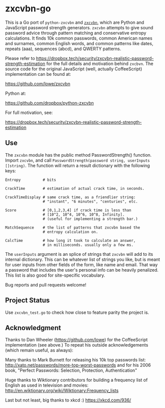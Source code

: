# zxcvbn-go

This is a Go port of `python-zxcvbn` and [`zxcvbn`](https://github.com/dropbox/zxcvbn), which are Python and JavaScript
password strength generators.
`zxcvbn` attempts to give sound password advice through pattern matching and conservative entropy calculations.
It finds 10k common passwords, common American names and surnames, common English words, and common patterns like
dates, repeats (aaa), sequences (abcd), and QWERTY patterns.

Please refer to <https://dropbox.tech/security/zxcvbn-realistic-password-strength-estimation> for the full details and
motivation behind `zxcbvn`.
The source code for the original JavaScript (well, actually CoffeeScript) implementation can be found at:

<https://github.com/lowe/zxcvbn>

Python at:

<https://github.com/dropbox/python-zxcvbn>

For full motivation, see:

<https://dropbox.tech/security/zxcvbn-realistic-password-strength-estimation>

## Use

The `zxcvbn` module has the public method PasswordStrength() function.
Import `zxcvbn`, and call `PasswordStrength(password string, userInputs []string)`.
The function will return a result dictionary with the following keys:

    Entropy          # bits

    CrackTime        # estimation of actual crack time, in seconds.

    CrackTimeDisplay # same crack time, as a friendlier string:
                     # "instant", "6 minutes", "centuries", etc.

    Score            # [0,1,2,3,4] if crack time is less than
                     # [10^2, 10^4, 10^6, 10^8, Infinity].
                     # (useful for implementing a strength bar.)

    MatchSequence    # the list of patterns that zxcvbn based the
                     # entropy calculation on.

    CalcTime         # how long it took to calculate an answer,
                     # in milliseconds. usually only a few ms.

The `userInputs` argument is an splice of strings that `zxcvbn` will add to its internal dictionary.
This can be whatever list of strings you like, but is meant for user inputs from other fields of the form, like name
and email.
That way a password that includes the user's personal info can be heavily penalized.
This list is also good for site-specific vocabulary.

Bug reports and pull requests welcome!

## Project Status

Use `zxcvbn_test.go` to check how close to feature parity the project is.

## Acknowledgment

Thanks to Dan Wheeler (https://github.com/lowe) for the CoffeeScript implementation (see above.)
To repeat his outside acknowledgements (which remain useful, as always):

Many thanks to Mark Burnett for releasing his 10k top passwords list:
<http://xato.net/passwords/more-top-worst-passwords>
and for his 2006 book,
"Perfect Passwords: Selection, Protection, Authentication"

Huge thanks to Wiktionary contributors for building a frequency list of English as used in television and movies:
<http://en.wiktionary.org/wiki/Wiktionary:Frequency_lists>

Last but not least, big thanks to xkcd :)
<https://xkcd.com/936/>
